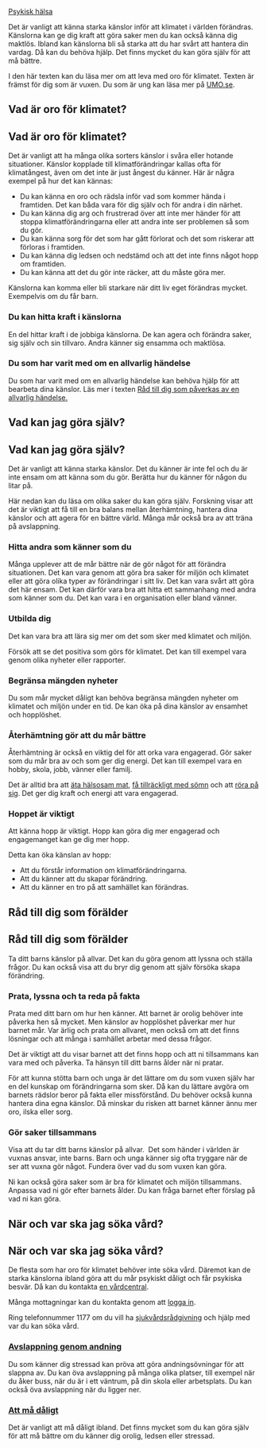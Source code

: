 [Psykisk hälsa](https://www.1177.se/liv--halsa/psykisk-halsa/)

Det är vanligt att känna starka känslor inför att klimatet i världen förändras. Känslorna kan ge dig kraft att göra saker men du kan också känna dig maktlös. Ibland kan känslorna bli så starka att du har svårt att hantera din vardag. Då kan du behöva hjälp. Det finns mycket du kan göra själv för att må bättre.

I den här texten kan du läsa mer om att leva med oro för klimatet. Texten är främst för dig som är vuxen. Du som är ung kan läsa mer på [UMO.se](https://www.umo.se/fraga-umo/fraga-umo/hur-ska-jag-orka-med-min-klimatangest/).

Vad är oro för klimatet?
------------------------

Vad är oro för klimatet?
------------------------

Det är vanligt att ha många olika sorters känslor i svåra eller hotande situationer. Känslor kopplade till klimatförändringar kallas ofta för klimatångest, även om det inte är just ångest du känner. Här är några exempel på hur det kan kännas:

*   Du kan känna en oro och rädsla inför vad som kommer hända i framtiden. Det kan båda vara för dig själv och för andra i din närhet.
*   Du kan känna dig arg och frustrerad över att inte mer händer för att stoppa klimatförändringarna eller att andra inte ser problemen så som du gör.
*   Du kan känna sorg för det som har gått förlorat och det som riskerar att förloras i framtiden.
*   Du kan känna dig ledsen och nedstämd och att det inte finns något hopp om framtiden.
*   Du kan känna att det du gör inte räcker, att du måste göra mer.

Känslorna kan komma eller bli starkare när ditt liv eget förändras mycket. Exempelvis om du får barn.

### **Du kan hitta kraft i känslorna**

En del hittar kraft i de jobbiga känslorna. De kan agera och förändra saker, sig själv och sin tillvaro. Andra känner sig ensamma och maktlösa.

### **Du som har varit med om en allvarlig händelse**

Du som har varit med om en allvarlig händelse kan behöva hjälp för att bearbeta dina känslor. Läs mer i texten [Råd till dig som påverkas av en allvarlig händelse.](https://www.1177.se/liv--halsa/psykisk-halsa/rad-till-personer-som-varit-med-om-allvarliga-handelser/) 

Vad kan jag göra själv?
-----------------------

Vad kan jag göra själv?
-----------------------

Det är vanligt att känna starka känslor. Det du känner är inte fel och du är inte ensam om att känna som du gör. Berätta hur du känner för någon du litar på.

Här nedan kan du läsa om olika saker du kan göra själv. Forskning visar att det är viktigt att få till en bra balans mellan återhämtning, hantera dina känslor och att agera för en bättre värld. Många mår också bra av att träna på avslappning.

### **Hitta andra som känner som du**

Många upplever att de mår bättre när de gör något för att förändra situationen. Det kan vara genom att göra bra saker för miljön och klimatet eller att göra olika typer av förändringar i sitt liv. Det kan vara svårt att göra det här ensam. Det kan därför vara bra att hitta ett sammanhang med andra som känner som du. Det kan vara i en organisation eller bland vänner.

### **Utbilda dig**

Det kan vara bra att lära sig mer om det som sker med klimatet och miljön.

Försök att se det positiva som görs för klimatet. Det kan till exempel vara genom olika nyheter eller rapporter.

### **Begränsa mängden nyheter**

Du som mår mycket dåligt kan behöva begränsa mängden nyheter om klimatet och miljön under en tid. De kan öka på dina känslor av ensamhet och hopplöshet.

### **Återhämtning gör att du mår bättre**

Återhämtning är också en viktig del för att orka vara engagerad. Gör saker som du mår bra av och som ger dig energi. Det kan till exempel vara en hobby, skola, jobb, vänner eller familj.

Det är alltid bra att [äta hälsosam mat](https://www.1177.se/liv--halsa/ata-for-att-ma-bra/sa-ater-du-halsosamt/), [få tillräckligt med sömn](https://www.1177.se/liv--halsa/stresshantering-och-somn/somnen-ar-viktig-for-din-halsa/) och att [röra på sig](https://www.1177.se/liv--halsa/fysisk-aktivitet-och-traning/varfor-ska-jag-rora-pa-mig/). Det ger dig kraft och energi att vara engagerad.

### **Hoppet är viktigt**

Att känna hopp är viktigt. Hopp kan göra dig mer engagerad och engagemanget kan ge dig mer hopp.

Detta kan öka känslan av hopp:

*   Att du förstår information om klimatförändringarna.
*   Att du känner att du skapar förändring.
*   Att du känner en tro på att samhället kan förändras.

Råd till dig som förälder
-------------------------

Råd till dig som förälder
-------------------------

Ta ditt barns känslor på allvar. Det kan du göra genom att lyssna och ställa frågor. Du kan också visa att du bryr dig genom att själv försöka skapa förändring.

### **Prata, lyssna och ta reda på fakta** 

Prata med ditt barn om hur hen känner. Att barnet är orolig behöver inte påverka hen så mycket. Men känslor av hopplöshet påverkar mer hur barnet mår. Var ärlig och prata om allvaret, men också om att det finns lösningar och att många i samhället arbetar med dessa frågor.

Det är viktigt att du visar barnet att det finns hopp och att ni tillsammans kan vara med och påverka. Ta hänsyn till ditt barns ålder när ni pratar.

För att kunna stötta barn och unga är det lättare om du som vuxen själv har en del kunskap om förändringarna som sker. Då kan du lättare avgöra om barnets rädslor beror på fakta eller missförstånd. Du behöver också kunna hantera dina egna känslor. Då minskar du risken att barnet känner ännu mer oro, ilska eller sorg.

### **Gör saker tillsammans**

Visa att du tar ditt barns känslor på allvar.  Det som händer i världen är vuxnas ansvar, inte barns. Barn och unga känner sig ofta tryggare när de ser att vuxna gör något. Fundera över vad du som vuxen kan göra.

Ni kan också göra saker som är bra för klimatet och miljön tillsammans. Anpassa vad ni gör efter barnets ålder. Du kan fråga barnet efter förslag på vad ni kan göra.

När och var ska jag söka vård?
------------------------------

När och var ska jag söka vård?
------------------------------

De flesta som har oro för klimatet behöver inte söka vård. Däremot kan de starka känslorna ibland göra att du mår psykiskt dåligt och får psykiska besvär. Då kan du kontakta [en vårdcentral](https://www.1177.se/lankbiblioteket/nationella-lankar/1177---lankar/hitta-vard---forinstallda-sok/hitta-vardcentral-nara-mig/).

Många mottagningar kan du kontakta genom att [logga in](https://e-tjanster.1177.se/mvk/login/login.xhtml).

Ring telefonnummer 1177 om du vill ha [sjukvårdsrådgivning](https://www.1177.se/Skane/om-1177-vardguiden/1177-vardguiden-pa-telefon/om-1177-vardguiden-pa-telefon/) och hjälp med var du kan söka vård.

### [Avslappning genom andning](https://www.1177.se/liv--halsa/stresshantering-och-somn/avslappning-genom-andning/)

Du som känner dig stressad kan pröva att göra andningsövningar för att slappna av. Du kan öva avslappning på många olika platser, till exempel när du åker buss, när du är i ett väntrum, på din skola eller arbetsplats. Du kan också öva avslappning när du ligger ner.

### [Att må dåligt](https://www.1177.se/liv--halsa/psykisk-halsa/att-ma-daligt/)

Det är vanligt att må dåligt ibland. Det finns mycket som du kan göra själv för att må bättre om du känner dig orolig, ledsen eller stressad.